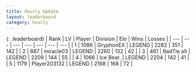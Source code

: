 ```yaml
---
title: Hourly Update
layout: leaderboard
category: hourly
---
```


{: .leaderboard}
| Rank | LV | Player | Division | Elo | Wins | Losses |
| --- | --- | --- | --- | --- | --- | --- |
| <span data-change="0">1</span> | 1086 | <span title="ID: 315148">GryphonEX</span> | LEGEND | <span data-change="-8">2282</span> | <span data-change="2">351</span> | <span data-change="1">142</span> |
| <span data-change="0">2</span> | 887 | <span title="ID: 416373">miracle03</span> | LEGEND | <span data-change="0">2260</span> | <span data-change="0">132</span> | <span data-change="0">42</span> |
| <span data-change="0">3</span> | 461 | <span title="ID: 382502">BadTie alt</span> | LEGEND | <span data-change="0">2209</span> | <span data-change="0">144</span> | <span data-change="0">55</span> |
| <span data-change="0">4</span> | 1066 | <span title="ID: 417840">Ice Bear.</span> | LEGEND | <span data-change="0">2204</span> | <span data-change="0">142</span> | <span data-change="0">41</span> |
| <span data-change="3">5</span> | 1179 | <span title="ID: 203132">Player203132</span> | LEGEND | <span data-change="34">2168</span> | <span data-change="5">168</span> | <span data-change="0">72</span> |
